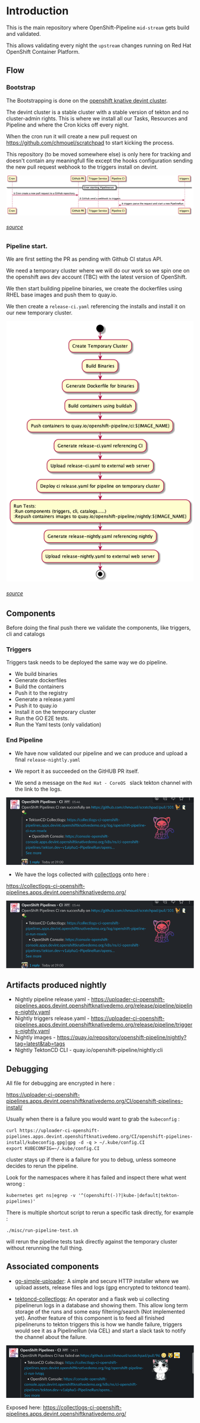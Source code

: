 # Introduction

This is the main repository where OpenShift-Pipeline `mid-stream` gets build and validated.

This allows validating every night the `upstream` changes running on Red Hat
OpenShift Container Platform.

## Flow

### Bootstrap

The Bootstrapping is done on the [openshift knative devint
cluster](https://github.com/openshift-knative/cluster-devint).

The devint cluster is a stable cluster with a stable version of tekton and no
cluster-admin rights. This is where we install all our Tasks, Resources and
Pipeline and where the Cron kicks off every night.

When the cron run it will create a new pull request on https://github.com/chmouel/scratchpad to start kicking the process.

This repository (to be moved somewhere else) is only here for tracking and
doesn't contain any meaningfull file except the hooks configuration sending the
new pull request webhook to the triggers install on devint.

[![CRON Setup](docs/images/cron-start.png)](docs/images/cron-start.png)

###### [source](docs/diagrams/cron-start.plantuml)

### Pipeline start.

We are first setting the PR as pending with Github CI status API.

We need a temporary cluster where we will do our work so we spin one on the
openshift aws dev account (TBC) with the latest version of OpenShift.

We then start building pipeline binaries, we create the
dockerfiles using RHEL base images and push them to quay.io.

We then create a `release-ci.yaml` referencing the installs and install it on
our new temporary cluster.

[![CRON Bootstrap](docs/images/pipeline-cibootstrap.png)](docs/images/pipeline-cibootstrap.png)

###### [source](docs/diagrams/pipeline-cibootstrap.plantuml)

## Components

Before doing the final push there we validate the components, like triggers, cli and catalogs

### Triggers

Triggers task needs to be deployed the same way we do pipeline.

- We build binaries
- Generate dockerfiles
- Build the containers
- Push it to the registry
- Generate a release.yaml
- Push it to quay.io
- Install it on the temporary cluster
- Run the GO E2E tests.
- Run the Yaml tests (only validation)

### End Pipeline

* We have now validated our pipeline and we can produce and upload a final
 `release-nightly.yaml`

* We report it as succeeded on the GitHUB PR itself.

* We send a message on the `Red Hat - CoreOS ` slack tekton channel with the
  link to the logs.

[![success](docs/images/success.png)](docs/images/success.png)

* We have the logs collected with [collectlogs](https://github.com/chmouel/tektoncd-collectlogs/) onto here :

https://collectlogs-ci-openshift-pipelines.apps.devint.openshiftknativedemo.org/

[![collectlogs](docs/images/success.png)](docs/images/collectlogs-screenshot.png)

## Artifacts produced nightly

* Nightly pipeline release.yaml - https://uploader-ci-openshift-pipelines.apps.devint.openshiftknativedemo.org/release/pipeline/pipeline-nightly.yaml
* Nightly triggers release.yaml - https://uploader-ci-openshift-pipelines.apps.devint.openshiftknativedemo.org/release/pipeline/triggers-nightly.yaml
* Nightly images - https://quay.io/repository/openshift-pipeline/nightly?tag=latest&tab=tags
* Nightly TektonCD CLI - quay.io/openshift-pipeline/nightly:cli

## Debugging

All file for debugging are encrypted in here :

https://uploader-ci-openshift-pipelines.apps.devint.openshiftknativedemo.org/CI/openshift-pipelines-install/

Usually when there is a failure you would want to grab the `kubeconfig` :

```
curl https://uploader-ci-openshift-pipelines.apps.devint.openshiftknativedemo.org/CI/openshift-pipelines-install/kubeconfig.gpg|gpg -d -q > ~/.kube/config.CI
export KUBECONFIG=~/.kube/config.CI
```

cluster stays up if there is a failure for you to debug, unless someone decides
to rerun the pipeline.

Look for the namespaces where it has failed and inspect there what went wrong :

```
kubernetes get ns|egrep -v '^(openshift(-)?|kube-|default|tekton-pipelines)'
```

There is multiple shortcut script to rerun a specific task directly, for example :

```
./misc/run-pipeline-test.sh
```

will rerun the pipeline tests task directly against the temporary cluster
without rerunning the full thing.

## Associated components

* [go-simple-uploader](https://github.com/chmouel/go-simple-uploader): A simple
and secure HTTP installer where we upload assets, release files and logs
(gpg encrypted to tektoncd team).

* [tektoncd-collectlogs](https://github.com/chmouel/tektoncd-collectlogs/): An
operator and a flask web ui collecting pipelinerun logs in a database and
showing them. This allow long term storage of the runs and some easy
filtering/search (Not implemented yet). Another feature of this component is to
feed all finished pipelineruns to tekton triggers this is how we handle failure,
triggers would see it as a PipelineRun (via CEL) and start a slack task to
notify the channel about the failure.

[![failure](docs/images/failure.png)](docs/images/failure.png)

Exposed here: https://collectlogs-ci-openshift-pipelines.apps.devint.openshiftknativedemo.org/
